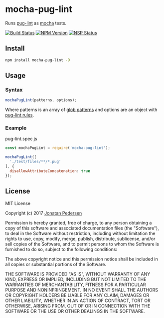 # mocha-pug-lint

Runs [pug-lint](https://github.com/pugjs/pug-lint) as [mocha](https://github.com/mochajs/mocha) tests.

[![Build Status](https://travis-ci.org/jonatanpedersen/mocha-pug-lint.svg?branch=master)](https://travis-ci.org/jonatanpedersen/mocha-pug-lint)
[![NPM Version](https://img.shields.io/npm/v/mocha-pug-lint.svg)](https://www.npmjs.com/package/mocha-pug-lint)
[![NSP Status](https://nodesecurity.io/orgs/jonatanpedersen/projects/1de17d93-0e43-41ad-902d-a76ec50cd02e/badge)](https://nodesecurity.io/orgs/jonatanpedersen/projects/1de17d93-0e43-41ad-902d-a76ec50cd02e)

## Install

``` bash
npm install mocha-pug-lint -D
```

## Usage

### Syntax

``` javascript
mochaPugLint(patterns, options);
```

Where patterns is an array of [glob patterns](https://github.com/jpillora/node-glob-all) and options are an object with [pug-lint rules](https://github.com/pugjs/pug-lint/blob/master/docs/rules.md).

### Example

pug-lint.spec.js

``` javascript
const mochaPugLint = require('mocha-pug-lint');

mochaPugLint([
  './test/files/**/*.pug'
], {
  disallowAttributeConcatenation: true
});
```

## License

MIT License

Copyright (c) 2017 [Jonatan Pedersen](https://www.jonatanpedersen.com/)

Permission is hereby granted, free of charge, to any person obtaining a copy
of this software and associated documentation files (the "Software"), to deal
in the Software without restriction, including without limitation the rights
to use, copy, modify, merge, publish, distribute, sublicense, and/or sell
copies of the Software, and to permit persons to whom the Software is
furnished to do so, subject to the following conditions:

The above copyright notice and this permission notice shall be included in all
copies or substantial portions of the Software.

THE SOFTWARE IS PROVIDED "AS IS", WITHOUT WARRANTY OF ANY KIND, EXPRESS OR
IMPLIED, INCLUDING BUT NOT LIMITED TO THE WARRANTIES OF MERCHANTABILITY,
FITNESS FOR A PARTICULAR PURPOSE AND NONINFRINGEMENT. IN NO EVENT SHALL THE
AUTHORS OR COPYRIGHT HOLDERS BE LIABLE FOR ANY CLAIM, DAMAGES OR OTHER
LIABILITY, WHETHER IN AN ACTION OF CONTRACT, TORT OR OTHERWISE, ARISING FROM,
OUT OF OR IN CONNECTION WITH THE SOFTWARE OR THE USE OR OTHER DEALINGS IN THE
SOFTWARE.

